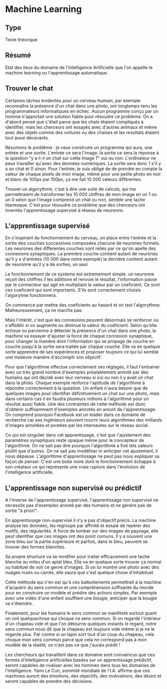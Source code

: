 Machine Learning
================

Type
----

Texte théorique

Résumé
------

Etat des lieux du domaine de l'Intelligence Artificielle que l'on appelle le machine learning ou l'apprentissage automatique.

Trouver le chat
----------------

Certaines tâches évidentes pour un cerveau humain, par exemple reconnaître la présence d'un chat dans une photo, ont longtemps tenu les programmateurs informatiques en échec. Aucun programme conçu par un homme n'apportait une solution fiable pour résoudre ce problème. On a d'abord pensé que c'était parce que les chats étaient compliqués à identifier, mais les cherceurs ont essayés avec d'autres animaux et même avec des objets comme des voitures ou des chaises et les resultats étaient tout aussi décevants.

Résumons le problème : je veux construire un programme qui aura, une entrée et une sortie. L'entrée ce sera l'image, la sortie ce sera la réponse à la question "y a-t-il un chat sur cette image ?" oui ou non. L'ordinateur ne peux travailler qu'avec des données numériques. La sortie sera donc 1 s'il  y a un chat et 0 sinon. Pour l'entrée, je suis obligé de de prendre en compte la valeur de chaque pixels de mon image, même pour une petite photo en noir et blanc de 100px par 100px, ça me fait 10 000 valeurs différentes.

Trouver un algorythme, c'est à dire une suite de calculs, qui me permettraient de transformer les 10 000 chiffres de mon image en un 1 ou un 0 selon que l'image comprend un chat ou non, semble une tache titanesque. C'est pour résoudre ce problème que des cherceurs ont inventés l'apprentissage supervisé à réseau de neuronne.

L'apprentissage supervisé
-------------------------

En s'inspirant du fonctionnement du cerveau, on place entre l'entrée et la sortie des couches successives composées chacune de neurones formels. Les neurones des differentes couches sont reliés par ce qu'on apelle des connexions synaptiques. La première couche contient autant de neurones qu'il y a d'entrées (10 000 dans notre exemple) la dernière contient autant de neuronne qu'il y a de sorties, un seul.

Le fonctionnement de ce systeme est extremement simple. un neuronne reçoit des chiffres il les adittione et renvoie le résultat, l'information passe par le connecteur qui agit en multipliant la valeur par un coeficient. Ce sont ces coeficient qui sont importants. S'ils sont correctement choisis l'algorytme fonctionnera.

On commence par mettre des coeficients au hasard et on test l'algorythme. Malheureusement, ça ne marche pas.

Mais l'intérêt, c'est que les connexions peuvent désormais se renforcer ou s'affaiblir si on augmente ou diminue la valeur du coéficient. Selon qu'elle échoue ou parvienne à détecter la présence d'un chat dans une photo, la machine va essayer d'ajuster la force de chaque connexion synaptique, pour changer la manière dont l'information qui se propage de couche en couche jusqu'à la sortie sera traitée par chaque couche. Elle va en quelque sorte apprendre de ses expériences et proposer toujours ce qui lui semble une meileure manière d'accomplir son objectif.

Pour que l'algorithme effectue correctement ses réglages, il faut l'entrainer avec un très grand nombre d'exemples préalablement annoté par des humains qui ont décidé avec leur cerveau si oui ou non il y avait un chat dans la photo. Chaque exemple renforce l'aptitude de l'algorithme à répondre correctement à la question. Un enfant n'aura besoin que de quelques images pour identifier définitivement un chat sur une photo, mais dans certains cas il en faudra plusieurs millions à l'algorithme pour un résultat aussi fiable. Une des contraintes de cette méthode est donc d'obtenir suffisamment d'exemples annotés en amont de l'apprentissage. On comprend pourquoi Facebook est un leader dans ce domaine de recherche car ses ingénieurs peuvent nourrir leurs algorithmes des milliards d'images annotées et postées par les internautes sur le réseau social.

Ce qui est singulier dans cet apprentissage, c'est que l'ajustement des paramètres synaptiques reste opaque même pour le concepteur de l'algorithme. On ne sait pas dire pourquoi l'algorithme a fixé tels valeurs plutôt que d'autres. On ne sait pas modéliser ni anticiper cet ajustement, il nous dépasse. L'algorithme d'apprentissage ne peut pas nous expliquer sa façon de penser. C'est une boite noire dont le fonctionnement échappe à son créateur ce qui représente une vraie rupture dans l'évolution de l'intelligence artificielle.


L'apprentissage non supervisé ou prédictif
------------------------------------------

A l'inverse de l'apprentissage supervisé, l'apprentissage non supervisé ne nécessite pas d'exemples annoté par des humains et ne génère pas de sortie "à priori".

En apprentissage non-supervisé il n'y a pas d'objectif précis. La machine analyse les données, les regroupe par affinité et essaie de repérer des motifs, des régularités. A force de tomber sur des images de paysage, elle peut identifier que ces images ont des point comuns. Il y a souvent une zone bleu sur la partie supérieure et parfois, dans le bleu, peuvent se trouver des formes blanches.

Sa propre structure va se modifier pour traiter efficacement une tache blanche au mileu d'un aplat bleu. Elle va en quelque sorte trouver ça normal ou habituel de voir ce genre d'images. Si on lui montre une photo avec des nuages roses ou carrés, elle saura que c'est quelque chose d'inhabituel.

Cette méthode qui n'en est qu'à ces balbutiements permettrait à la machine d'acquérir du sens commun et une compréhension suffisante du monde pour en construire un modèle et prédire des actions simples. Par exemple avec une vidéo d'une enfant soufflant une bougie, anticiper que la bougie va s'éteindre. 
 
Finalement, pour les humains le sens commun se manifeste surtout quant on voit quelquechose qui choque ce sens commun. Si on regarde l'intérieur d'un chapeau vide et que l'on détourne quelques instants le regard, notre sens commun nous dit que le chapeau est toujours vide même si je ne le regarde plus. Par contre si un lapin sort tout d'un coup du chapeau, cela choque mon sens commun parce que cela ne correspond pas à mon modèle de la réalité, ce n'est pas ce que j'aurais prédit ! 

Les  chercheurs qui travaillent dans ce domaine sont convaincus que ces  formes d'intelligence artificielles basées sur un apprentissage  prédictif, seront capables de rivaliser avec les hommes dans tous les  domaines de l'intelligence. Yann Le Cun, sommité mondiale de l'I.A.  affirme que ces machines auront des émotions, des objectifs, des  motivations, des désirs et seront capables de prendre des décisions. 
